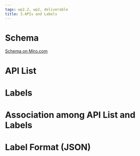 ```yaml
---
tags: wp2.2, wp2, deliverable
title: 3.APIs and Labels
---
```


# Schema 

[Schema on Miro.com](https://miro.com/app/board/o9J_l_s2-0k=/)

# API List 

# Labels

# Association among API List and Labels

# Label Format (JSON)

